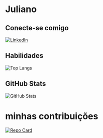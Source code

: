 # Juliano

## Conecte-se comigo
[![LinkedIn](https://img.shields.io/badge/LinkedIn-000?style=for-the-badge&logo=linkedin&logoColor=0E76A8)](https://www.linkedin.com/in/julianodevtiprod/)






## Habilidades

![Top Langs](https://github-readme-stats-git-masterrstaa-rickstaa.vercel.app/api/top-langs/?username=JulianoMarinho&bg_color=000&border_color=30A3DC&title_color=E94D5F&text_color=FFF)

## GitHub Stats

![GitHub Stats](https://github-readme-stats.vercel.app/api?username=JulianoMarinho&theme=transparent&bg_color=000&border_color=30A3DC&show_icons=true&icon_color=30A3DC&title_color=E94D5F&text_color=FFF)

# minhas contribuições

[![Repo Card](https://github-readme-stats.vercel.app/api/pin/?username=JulianoMarinho&repo=dio-lab-open-source&bg_color=000&border_color=30A3DC&show_icons=true&icon_color=30A3DC&title_color=E94D5F&text_color=FFF)](https://github.com/JulianoMarinho/dio-lab-open-source)